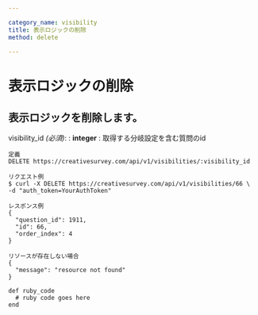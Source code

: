 ```yaml
---

category_name: visibility
title: 表示ロジックの削除
method: delete

---
```


# 表示ロジックの削除

## 表示ロジックを削除します。

visibility_id _(必須)_:
: __integer__
: 取得する分岐設定を含む質問のid

~~~
定義
DELETE https://creativesurvey.com/api/v1/visibilities/:visibility_id

リクエスト例
$ curl -X DELETE https://creativesurvey.com/api/v1/visibilities/66 \
-d "auth_token=YourAuthToken"

レスポンス例
{
  "question_id": 1911,
  "id": 66,
  "order_index": 4
}

リソースが存在しない場合
{
  "message": "resource not found"
}
~~~

~~~
def ruby_code
  # ruby code goes here
end
~~~

